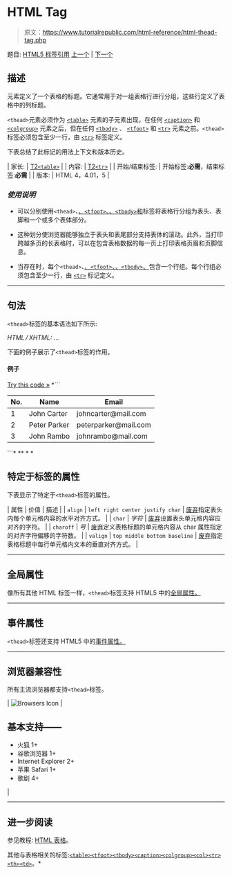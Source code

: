 # HTML Tag

> 原文：<https://www.tutorialrepublic.com/html-reference/html-thead-tag.php>

题目: [HTML5 标签引用](html5-tags.php) [上一个](html-th-tag.php) | [下一个](html5-time-tag.php)

## 描述

元素定义了一个表格的标题。它通常用于对一组表格行进行分组，这些行定义了表格中的列标题。

`<thead>`元素必须作为 [`<table>`](html-table-tag.php) 元素的子元素出现，在任何 [`<caption>`](html-caption-tag.php) 和 [`<colgroup>`](html-colgroup-tag.php) 元素之后，但在任何 [`<tbody>`](html-tbody-tag.php) 、 [`<tfoot>`](html-tfoot-tag.php) 和 [`<tr>`](html-tr-tag.php) 元素之前。`<thead>`标签必须包含至少一行，由 [`<tr>`](html-tr-tag.php) 标签定义。

下表总结了此标记的用法上下文和版本历史。

| 家长: | [T2`<table>`](html-table-tag.php) |
| 内容: | [T2`<tr>`](html-tr-tag.php) |
| 开始/结束标签: | 开始标签:**必需**，结束标签:**必需** |
| 版本: | HTML 4，4.01，5 |

### *使用说明*

*   可以分别使用`<thead>`、[、`<tfoot>`、](html-tfoot-tag.php)[、`<tbody>`和](html-tbody-tag.php)标签将表格行分组为表头、表脚和一个或多个表体部分。

*   这种划分使浏览器能够独立于表头和表尾部分支持表体的滚动。此外，当打印跨越多页的长表格时，可以在包含表格数据的每一页上打印表格页眉和页脚信息。

*   当存在时，每个`<thead>`、[、`<tfoot>`、](html-tfoot-tag.php)[、`<tbody>`、](html-tbody-tag.php)包含一个行组。每个行组必须包含至少一行，由 [`<tr>`](html-tr-tag.php) 标记定义。

* * *

## 句法

`<thead>`标签的基本语法如下所示:

*HTML / XHTML:* <thead> ... </thead>

下面的例子展示了`<thead>`标签的作用。

#### 例子

[Try this code »](../codelab.php?topic=html&file=thead-tag "Try this code using online Editor") *```
<table>
    <thead>
        <tr>
            <th>No.</th>
            <th>Name</th>
            <th>Email</th>
        </tr>
    </thead>
    <tbody>
        <tr>
            <td>1</td>
            <td>John Carter</td>
            <td>johncarter@mail.com</td>
        </tr>
        <tr>
            <td>2</td>
            <td>Peter Parker</td>
            <td>peterparker@mail.com</td>
        </tr>
        <tr>
            <td>3</td>
            <td>John Rambo</td>
            <td>johnrambo@mail.com</td>
        </tr>
    </tbody>
</table>
```*  ** * *

## 特定于标签的属性

下表显示了特定于`<thead>`标签的属性。

| 属性 | 价值 | 描述 |
| `align` | `left
right
center
justify
char` | [废弃](../definitions.php#obsolete "Not supported in HTML5")指定表头内每个单元格内容的水平对齐方式。 |
| `char` | *字符* | [废弃](../definitions.php#obsolete "Not supported in HTML5")设置表头单元格内容应对齐的字符。 |
| `charoff` | *号* | [废弃](../definitions.php#obsolete "Not supported in HTML5")定义表格标题的单元格内容从 char 属性指定的对齐字符偏移的字符数。 |
| `valign` | `top
middle
bottom
baseline` | [废弃](../definitions.php#obsolete "Not supported in HTML5")指定表格标题中每行单元格内文本的垂直对齐方式。 |

* * *

## 全局属性

像所有其他 HTML 标签一样，`<thead>`标签支持 HTML5 中的[全局属性。](html5-global-attributes.php)

* * *

## 事件属性

`<thead>`标签还支持 HTML5 中的[事件属性。](html5-event-attributes.php)

* * *

## 浏览器兼容性

所有主流浏览器都支持`<thead>`标签。

| ![Browsers Icon](img/e9331123c77668c1832e541c2fca1002.png) | 

## 基本支持——

*   火狐 1+
*   谷歌浏览器 1+
*   Internet Explorer 2+
*   苹果 Safari 1+
*   歌剧 4+

 |

* * *

## 进一步阅读

参见教程: [HTML 表格](../html-tutorial/html-tables.php)。

其他与表格相关的标签:[`<table>`](html-table-tag.php)[`<tfoot>`](html-tfoot-tag.php)[`<tbody>`](html-tbody-tag.php)[`<caption>`](html-caption-tag.php)[`<colgroup>`](html-colgroup-tag.php)[`<col>`](html-col-tag.php)[`<tr>`](html-tr-tag.php)[`<th>`](html-th-tag.php)[`<td>`](html-td-tag.php)。*